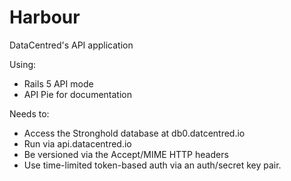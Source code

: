 # Harbour

DataCentred's API application

Using:

* Rails 5 API mode
* API Pie for documentation

Needs to:

* Access the Stronghold database at db0.datcentred.io
* Run via api.datacentred.io
* Be versioned via the Accept/MIME HTTP headers
* Use time-limited token-based auth via an auth/secret key pair.
